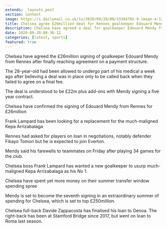 ```yaml
---
extends: _layouts.post
section: content
image: https://i.dailymail.co.uk/1s/2020/09/20/00/33384702-0-image-a-12_1600558106709.jpg 
title: Chelsea agree £26million deal for Rennes goalkeeper Edouard Mendy 
description: Chelsea have agreed a deal for goalkeeper Edouard Mendy from Rennes after finally reaching agreement on a payment structure. Frank Lampard has been looking for a new number one. 
date: 2020-09-20-00-36-12 
categories: [latest, sports] 
featured: true 
--- 
```

Chelsea have agreed the £26million signing of goalkeeper Edouard Mendy from Rennes after finally reaching agreement on a payment structure. 

The 28-year-old had been allowed to undergo part of his medical a week ago after believing a deal was in place only to be called back when they failed to agree on a final fee. 

The deal is understood to be £22m plus add-ons with Mendy signing a five year contract. 

Chelsea have confirmed the signing of Edouard Mendy from Rennes for £26million

Frank Lampard has been looking for a replacement for the much-maligned Kepa Arrizabalaga

Rennes had asked for players on loan in negotiations, notably defender Fikayo Tomori but he is expected to join Everton. 

Mendy said his farewells to teammates on Friday after playing 34 games for the club. 

Chelsea boss Frank Lampard has wanted a new goalkeeper to usurp much-maligned Kepa Arrizabalaga as his No 1. 

Chelsea have spent yet more money on their summer transfer window spending spree

Mendy is set to become the seventh signing in an extraordinary summer of spending for Chelsea, which is set to top £250million. 

Chelsea full-back Davide Zappacosta has finalised his loan to Genoa. The right-back has been at Stamford Bridge since 2017, but went on loan to Roma last season.


